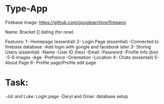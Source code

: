 # Type-App

Firebase image: https://github.com/googlearchive/firepano

Name: Bracket [] dating (for now)

Features:
1- Homepage (essential)
2- Login Page (essential)
  -Connected to firebase database
  -Add login with google and facebook later
3- Storing Users (essential)
  -Name
  -User ID (hex)
  -Email
  -Password
  -Profile info (bio)
  -5-6 images
  -Age
  -Prefrence
  -Orientation
  -Location
4- Chats (essentail)
5- About Page
6- Profile page/Profile edit page

# Task:
-Jot and Luke: Login page
-Daryl and Omar: database setup
